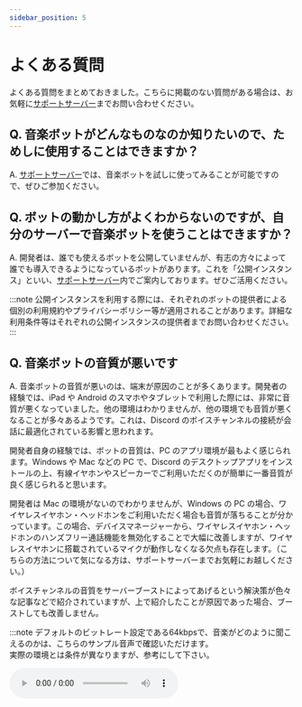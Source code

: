 ```yaml
---
sidebar_position: 5
---
```

# よくある質問
よくある質問をまとめておきました。こちらに掲載のない質問がある場合は、お気軽に[サポートサーバー](https://sr.usamyon.moe/8QZw)までお問い合わせください。

## Q. 音楽ボットがどんなものなのか知りたいので、ためしに使用することはできますか？
A. [サポートサーバー](https://sr.usamyon.moe/8QZw)では、音楽ボットを試しに使ってみることが可能ですので、ぜひご参加ください。

## Q. ボットの動かし方がよくわからないのですが、自分のサーバーで音楽ボットを使うことはできますか？
A. 開発者は、誰でも使えるボットを公開していませんが、有志の方々によって誰でも導入できるようになっているボットがあります。これを「公開インスタンス」といい、[サポートサーバー](https://sr.usamyon.moe/8QZw)内でご案内しております。ぜひご活用ください。

:::note
公開インスタンスを利用する際には、それぞれのボットの提供者による個別の利用規約やプライバシーポリシー等が適用されることがあります。詳細な利用条件等はそれぞれの公開インスタンスの提供者までお問い合わせください。
:::

## Q. 音楽ボットの音質が悪いです
A. 音楽ボットの音質が悪いのは、端末が原因のことが多くあります。開発者の経験では、iPad や Android のスマホやタブレットで利用した際には、非常に音質が悪くなっていました。他の環境はわかりませんが、他の環境でも音質が悪くなることが多々あるようです。これは、Discord のボイスチャンネルの接続が会話に最適化されている影響と思われます。

開発者自身の経験では、ボットの音質は、PC のアプリ環境が最もよく感じられます。Windows や Mac などの PC で、Discord のデスクトップアプリをインストールの上、有線イヤホンやスピーカーでご利用いただくのが簡単に一番音質が良く感じられると思います。

開発者は Mac の環境がないのでわかりませんが、Windows の PC の場合、ワイヤレスイヤホン・ヘッドホンをご利用いただく場合も音質が落ちることが分かっています。この場合、デバイスマネージャーから、ワイヤレスイヤホン・ヘッドホンのハンズフリー通話機能を無効化することで大幅に改善しますが、ワイヤレスイヤホンに搭載されているマイクが動作しなくなる欠点も存在します。（こちらの方法について気になる方は、サポートサーバーまでお気軽にお越しください。）

ボイスチャンネルの音質をサーバーブーストによってあげるという解決策が色々な記事などで紹介されていますが、上で紹介したことが原因であった場合、ブーストしても改善しません。

:::note
デフォルトのビットレート設定である64kbpsで、音楽がどのように聞こえるのかは、こちらのサンプル音声で確認いただけます。  
実際の環境とは条件が異なりますが、参考にして下さい。

<audio src="https://static-objects.usamyon.moe/dsmb/docs-assets/saegiraretatsuki_48kHz_64kbps.wav" controls controlslist="nodownload" preload="metadata" />

※音源：[ノスタルジア「遮られた月」](http://nostalgiamusic.info/music_saegiraretatsuki.html)  
※元音源を、48kHz・64kbpsのwebm/opusに変換後、wavファイルに変換したものです。
:::

## Q. 再生すると、速度が速くなったり遅くなったりします
A. ボットが動作しているサーバーのスペックやネットワークの問題かと思われます。申し訳ございませんが、ボット側で対応できることはございません。

## Q. プレフィックスがわからなくなりました
A. ボットに設定されているプレフィックスがわからなくなってしまった場合、単にボットをメンションすることで、プレフィックスを表示することができますので、ご確認ください。  
なお、スラッシュコマンドのみのモードになっている場合、プレフィックスは表示されません。

## Q. バグかもしれない現象を発見しました
A. ボットの提供者の方がサポートサーバーなどサポート窓口を設置している場合、そちらにお問い合わせください。窓口がない場合でも、ボットの管理者の方にまずは連絡を取ることをお勧めします。当ボットのサポートサーバーにお越しいただいても構いませんが、状況によっては対応できないことがあります。

## Q. バージョンが、`Could not get version`となっています
A. ボットが動作しているサーバーで、`git`が正しくインストールされていません。ボットの管理者の方にお問い合わせください。

## Q. ボットについての記事を書くのは大丈夫ですか？
A. 全く問題ありません。歓迎いたします。ありがとうございます。執筆していただいた記事等は、サポートサーバー内で紹介させていただくことがございます。

## Q. Linuxなどでもボットを動かせますか？
A. どの環境であっても、必ず動作するという保証はできませんが、Linux など Node.js が動作する環境であれば動作するはずです。  

## Q. このボットがほかのボットに比べて優れている点はなんですか？
A. 他のボットにはないユニークな機能（ラジオ機能やフレーム機能など）が搭載されている点です。ボットをご自身の環境で動かしている方（ホストしている方）にとっては、外部のサービスやアプリなど(Lavalinkサーバーなど)を追加で設定する必要がないため、簡単にセットアップが可能な点が優れていると考えています。

## Q. どうして discord.js を使っていないのですか？
A. discord.js はメジャーアップデートのたびに破壊的な変更が多く、アップデートごとに疲弊するという問題があります。また、モジュールが肥大である点、JavaScriptでのボット開発はサポートされているのにstrictモードでないTypeScriptでのボット開発がサポート外である点が挙げられます。  
oceanic.js は、discord.js ほどの知名度はありませんが、APIが比較的安定している点、Discord API の変更に素早く追従する点、モジュールが肥大でない点などから、本ボットでは oceanic.js を採用しています。  
なお、過去のメジャーバージョンでは、discord.js や eris を採用していた時期もありました。
